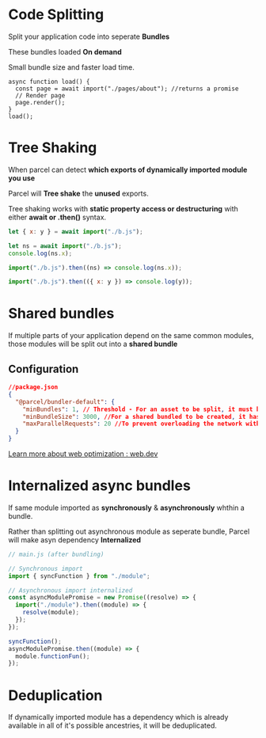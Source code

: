 # Code Splitting

Split your application code into seperate **Bundles**

These bundles loaded **On demand**

Small bundle size and faster load time.

```
async function load() {
  const page = await import("./pages/about"); //returns a promise
  // Render page
  page.render();
}
load();
```

# Tree Shaking

When parcel can detect **which exports of dynamically imported module you use**

Parcel will **Tree shake** the **unused** exports.

Tree shaking works with **static property access or destructuring** with either **await or .then()** syntax.

```js
let { x: y } = await import("./b.js");

let ns = await import("./b.js");
console.log(ns.x);

import("./b.js").then((ns) => console.log(ns.x));

import("./b.js").then(({ x: y }) => console.log(y));
```

# Shared bundles

If multiple parts of your application depend on the same common modules, those modules will be split out into a **shared bundle**

## Configuration

```json
//package.json
{
  "@parcel/bundler-default": {
    "minBundles": 1, // Threshold - For an asset to be split, it must be used by more than minBundles bundles.
    "minBundleSize": 3000, //For a shared bundled to be created, it has to be at least minBundleSizebytes big (before minification and tree shaking)
    "maxParallelRequests": 20 //To prevent overloading the network with too many concurrent requests, this ensures that a maximum of maxParallelRequests sibling bundles can be loaded together.
  }
}
```

[Learn more about web optimization : web.dev](https://web.dev/granular-chunking-nextjs/)

# Internalized async bundles

If same module imported as **synchronously** & **asynchronously** whthin a bundle.

Rather than splitting out asynchronous module as seperate bundle, Parcel will make asyn dependency **Internalized**

```js
// main.js (after bundling)

// Synchronous import
import { syncFunction } from "./module";

// Asynchronous import internalized
const asyncModulePromise = new Promise((resolve) => {
  import("./module").then((module) => {
    resolve(module);
  });
});

syncFunction();
asyncModulePromise.then((module) => {
  module.functionFun();
});
```

# Deduplication

If dynamically imported module has a dependency which is already available in all of it's possible ancestries, it will be deduplicated.
